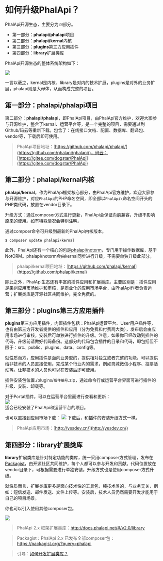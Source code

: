
# 如何升级PhalApi？


PhalApi开源生态，主要分为四部分。  

 + 第一部分：**phalapi/phalapi**项目
 + 第二部分：**phalapi/kernal**内核
 + 第三部分：**plugins**第三方应用插件
 + 第四部分：**library**扩展类库

PhalApi开源生态的整体系统架构如下：  

![](http://cdn7.okayapi.com/yesyesapi_20200403234846_efba32461a62f4f3d93afc3a1bb341f2.png)

一言以蔽之，kernal是内核、library是对内的技术扩展，plugins是对外的业务扩展，phalapi则是大母体，从而构成完整的项目。  

## 第一部分：**phalapi/phalapi**项目
第二部分：**phalapi/phalapi**，即PhalApi项目，由PhalApi官方维护，欢迎大家参与开源维护，整合了kernal、运营平台等，是一个完整的项目，需要通过到Github/码云等重新下载。包含了：在线接口文档、配置、数据库、翻译包、vendor等，下载后即可使用。  

> PhalApi项目地址：[https://github.com/phalapi/phalapi/](https://github.com/phalapi/phalapi/)，码云：[https://gitee.com/dogstar/PhalApi](https://gitee.com/dogstar/PhalApi)  

## 第二部分：**phalapi/kernal**内核
**phalapi/kernal**，作为PhalApi框架核心部分，由PhalApi官方维护，欢迎大家参与开源维护，对应```PhalApi```的PHP命名空间，即全部以```PhalApi\```命名空间开头的PHP类代码，放置在vendor目录下。  

升级方式：通过composer方式进行更新，PhalApi会保证向前兼容，升级不影响原来的使用。如有特殊情况会特别注明。  

通过compoer命令可升级到最新的PhalApi内核版本。  
```
$ composer update phalapi/kernal
```

此外，PhalApi还有一个核心的包是[phalapi/notorm](https://github.com/phalapi/notorm)，专门用于操作数据库，基于NotORM。phalapi/notorm会由kernal同步进行升级，不需要单独升级此部分。   


> phalapi/kernal项目地址：[https://github.com/phalapi/kernal](https://github.com/phalapi/kernal)

除此之外，PhalApi生态还有丰富的插件应用和扩展类库。主要区别是：插件应用是果创应用市场维护和审核，是商业化的应用市场平台，由PhalApi作者负责运营；扩展类库是开源社区共同维护，完全免费的。  

## 第三部分：**plugins**第三方应用插件
**plugins**第三方应用插件，内置插件包括：PhalApi运营平台、User用户插件等，也有由第三方开发者提供的插件和应用（分为免费和付费两大类），发布后会由应用市场进行审核。安装后可单独进行插件的升级。注意，如果你已经改动到插件的代码，升级前请做好代码备份。这部分的代码包含插件的目录和代码，即包括但不限于：src、public、plugins、data、config等。  

就性质而方，应用插件是面向业务型的，提供相对独立或者完整的功能，可以提供给非技术的人员直接使用，完成某个行业内的需求，例如商城微信小程序、投票活动等。让非技术的人员也可以在安装后即可使用。  

插件安装包位置./plugins/```插件编号```.zip，通过命令行或运营平台界面可进行插件的升级、安装、卸载等。  

对于Portal插件，可以在运营平台里面进行查看和更新：  
![](http://cdn7.okayapi.com/yesyesapi_20200401113206_dd211561c085fef8fe71e5793b2b4cf9.png)  
适合已经安装了PhalApi和运营平台的项目。  

也可以直接到应用市场下载：
![](http://cdn7.okayapi.com/yesyesapi_20200401113312_9306821e3109ad35e36f6c7e0b247855.png)
下载后，和插件的安装升级方式一样。  


> PhalApi应用市场：[http://yesdev.cn/](http://yesdev.cn/)

## 第四部分：**library**扩展类库

**library**扩展类库是针对特定功能的类库，统一采用composer方式管理，发布在[Packagist](https://packagist.org/?query=phalapi)，由开源社区共同维护，每个人都可以参与开发和贡献。代码位置放在vendor目录下，可根据需要进行单独安装，升级方式也是使用composer方式升级。  

就性质而言，扩展类库更多是面向技术性的工具包，纯技术类的，与业务无关，例如：短信发送、邮件发送、文件上传等。安装后，技术人员仍然需要开发才能用于自己的项目场景。  

你也可以引入使用其他composer包。  

![](http://cdn7.okayapi.com/yesyesapi_20200403233029_e444c13793e6cc01b85407b09e843855.png)  

> PhalApi 2.x 框架扩展类库：http://docs.phalapi.net/#/v2.0/library  

> Packagist：PhalApi 2.x 已发布全部composer包：https://packagist.org/?query=phalapi  

> 引导：[如何开发扩展类库？](http://docs.phalapi.net/#/v2.0/library?id=%e5%a6%82%e4%bd%95%e5%bc%80%e5%8f%91%e6%89%a9%e5%b1%95%e7%b1%bb%e5%ba%93%ef%bc%9f)


